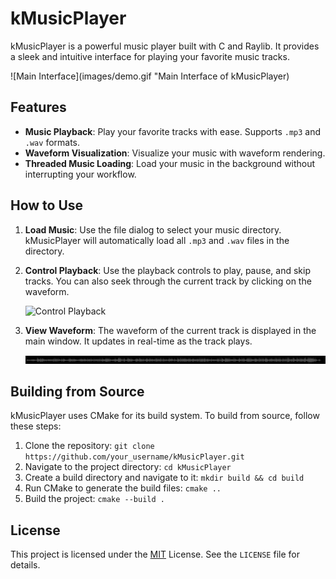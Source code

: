 # kMusicPlayer

kMusicPlayer is a powerful music player built with C and Raylib. It provides a sleek and intuitive interface for playing your favorite music tracks.

![Main Interface](images/demo.gif "Main Interface of kMusicPlayer)

## Features

- **Music Playback**: Play your favorite tracks with ease. Supports `.mp3` and `.wav` formats.
- **Waveform Visualization**: Visualize your music with waveform rendering.
- **Threaded Music Loading**: Load your music in the background without interrupting your workflow.

## How to Use

1. **Load Music**: Use the file dialog to select your music directory. kMusicPlayer will automatically load all `.mp3` and `.wav` files in the directory.

2. **Control Playback**: Use the playback controls to play, pause, and skip tracks. You can also seek through the current track by clicking on the waveform.

    ![Control Playback](path_to_your_image)

3. **View Waveform**: The waveform of the current track is displayed in the main window. It updates in real-time as the track plays.

    ![View Waveform](images/waveform.png "Waveform: 'Come Fly With Me' by Frank Sinatra")


## Building from Source

kMusicPlayer uses CMake for its build system. To build from source, follow these steps:

1. Clone the repository: `git clone https://github.com/your_username/kMusicPlayer.git`
2. Navigate to the project directory: `cd kMusicPlayer`
3. Create a build directory and navigate to it: `mkdir build && cd build`
4. Run CMake to generate the build files: `cmake ..`
5. Build the project: `cmake --build .`

## License


This project is licensed under the [MIT](https://choosealicense.com/licenses/mit/) License. See the `LICENSE` file for details.
